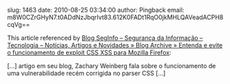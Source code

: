 slug:    1463
date:    2010-08-25 03:34:00
author:  Pingback
email:   m8W0CZrGHyN7.t0ADdNzJbqrIvt83.612K0FADt1RqO0jkMHLQAVeadACPH8cqVg==

This article referenced by <a
href="http://www.seginfo.com.br/funcionamento-de-exploit-css-xss-para-mozilla-firefox/">Blog
SegInfo &#8211; Segurança da Informação &#8211; Tecnologia &#8211;
Notícias, Artigos e Novidades &raquo; Blog Archive &raquo; Entenda e
evite o funcionamento de exploit CSS XSS para Mozilla Firefox</a>:

[...] artigo em seu blog, Zachary Weinberg fala sobre o funcionamento de uma vulnerabilidade recém corrigida no parser CSS [...]
